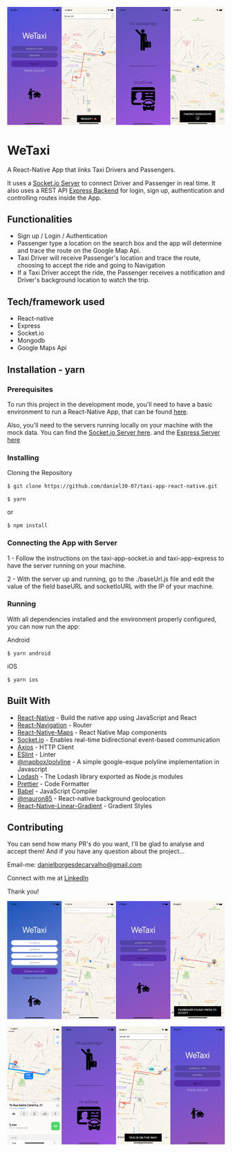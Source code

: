![Screenshot](./images/readme/taxiApp1.png "Screenshot")
# WeTaxi
A React-Native App that links Taxi Drivers and Passengers. 

It uses a [Socket.io Server](https://github.com/daniel30-07/taxi-app-socket.io) to connect Driver and Passenger in real time. It also uses a REST API [Express Backend](https://github.com/daniel30-07/taxi-app-express-backend.git) for login, sign up, authentication and controlling routes inside the App.   

## Functionalities
* Sign up / Login / Authentication
* Passenger type a location on the search box and the app will determine and trace the route on the Google Map Api.
* Taxi Driver will receive Passenger's location and trace the route, choosing to accept the ride and going to Navigation
* If a Taxi Driver accept the ride, the Passenger receives a notification and Driver's background location to watch the trip.

## Tech/framework used
* React-native
* Express
* Socket.io
* Mongodb
* Google Maps Api

## Installation - yarn
### Prerequisites
To run this project in the development mode, you'll need to have a basic environment to run a React-Native App, that can be found [here](https://reactnative.dev/docs/environment-setup).

Also, you'll need to the servers running locally on your machine with the mock data. You can find the [Socket.io Server here](https://github.com/daniel30-07/taxi-app-socket.io). and the [Express Server here](https://github.com/daniel30-07/taxi-app-express-backend.git)

### Installing
Cloning the Repository

```
$ git clone https://github.com/daniel30-07/taxi-app-react-native.git
```

```
$ yarn
```
or
```
$ npm install
```

### Connecting the App with Server
1 - Follow the instructions on the taxi-app-socket.io and taxi-app-express to have the server running on your machine.

2 - With the server up and running, go to the ./baseUrl.js file and edit the value of the field baseURL and socketIoURL with the IP of your machine.

### Running
With all dependencies installed and the environment properly configured, you can now run the app:

Android
```
$ yarn android
```
iOS
```
$ yarn ios
```

## Built With

- [React-Native](https://facebook.github.io/react-native/) - Build the native app using JavaScript and React
- [React-Navigation](https://reactnavigation.org/docs/en/getting-started.html) - Router
- [React-Native-Maps](https://github.com/react-native-maps/react-native-maps) - React Native Map components
- [Socket.io](https://www.npmjs.com/package/socket.io) - Enables real-time bidirectional event-based communication
- [Axios](https://github.com/axios/axios) - HTTP Client
- [ESlint](https://eslint.org/) - Linter
- [@mapbox/polyline](https://www.npmjs.com/package/@mapbox/polyline) - A simple google-esque polyline implementation in Javascript
- [Lodash](https://www.npmjs.com/package/lodash) - The Lodash library exported as Node.js modules
- [Prettier](https://prettier.io/) - Code Formatter
- [Babel](https://babeljs.io/) - JavaScript Compiler
- [@mauron85](https://www.npmjs.com/package/@mauron85/react-native-background-geolocation) - React-native background geolocation
- [React-Native-Linear-Gradient](https://github.com/react-native-community/react-native-linear-gradient) - Gradient Styles

## Contributing

You can send how many PR's do you want, I'll be glad to analyse and accept them! And if you have any question about the project...

Email-me: danielborgesdecarvalho@gmail.com

Connect with me at [LinkedIn](https://www.linkedin.com/in/daniel-carvalho-0a4916122/)

Thank you!

![Screenshot](./images/readme/taxiApp3.png "Screenshot")

![Screenshot](./images/readme/taxiApp4.png "Screenshot")

